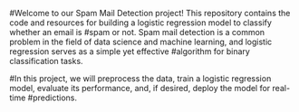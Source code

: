 


#Welcome to our Spam Mail Detection project! This repository contains the code and resources for building a logistic regression model to classify whether an email is #spam or not. Spam mail detection is a common problem in the field of data science and machine learning, and logistic regression serves as a simple yet effective
#algorithm for binary classification tasks.

#In this project, we will preprocess the data, train a logistic regression model, evaluate its performance, and, if desired, deploy the model for real-time #predictions.
